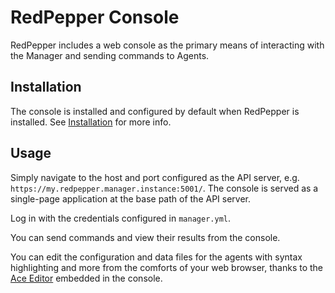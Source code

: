 # RedPepper Console

RedPepper includes a web console as the primary means of interacting with the Manager and sending commands to Agents.

## Installation

The console is installed and configured by default when RedPepper is installed.
See [Installation](installation.md) for more info.

## Usage

Simply navigate to the host and port configured as the API server,
e.g. `https://my.redpepper.manager.instance:5001/`.
The console is served as a single-page application at the base path of the API server.

Log in with the credentials configured in `manager.yml`.

You can send commands and view their results from the console.

You can edit the configuration and data files for the agents with syntax highlighting and more from the comforts of your web browser, thanks to the [Ace Editor](https://ace.c9.io) embedded in the console.
